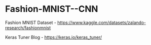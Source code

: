 # Fashion-MNIST--CNN

Fashion MNIST Dataset - https://www.kaggle.com/datasets/zalando-research/fashionmnist

Keras Tuner Blog - https://keras.io/keras_tuner/
